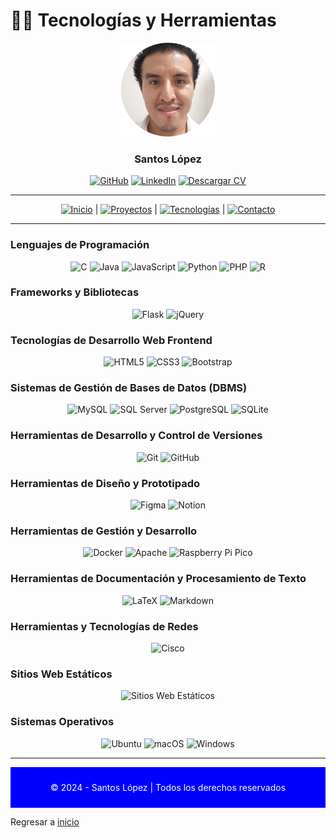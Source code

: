 # 🧑‍💻 Tecnologías y Herramientas

<div align="center">
  <img src="img/santoslopez.png" alt="Foto de Perfil de Santos" width="150"/>
  <h3>Santos López</h3>
  <!--p>
    <strong>Ingeniero de Software y Desarrollador Web</strong><br/>
    Especializado en desarrollo web full stack, apasionado por soluciones digitales.
  </p-->

  <div align="center">
    <!--img src="https://visitor-badge.laobi.icu/badge?page_id=santoslopez.github.io" alt="Contador de visitas"-->
  <a href="https://github.com/santoslopez">
<img src="https://img.shields.io/badge/-GitHub-000000?logo=github&logoColor=fff" alt="GitHub"/></a>
    <a href="https://linkedin.com/in/lopezsantos" target="_blank"><img src="https://img.shields.io/badge/-LinkedIn-0077B5?logo=linkedin&logoColor=fff" alt="LinkedIn"/></a>
    <a href="https://santoslopez.github.io/assets/cv/resume.pdf" target="_blank"><img src="https://img.shields.io/badge/-Descargar%20Currículum-%231E1E1E?logo=pdf&logoColor=fff" alt="Descargar CV"/></a>
  </div>
</div>

---

<div align="center">
  <a href="https://github.com/santoslopez"><img src="https://img.shields.io/badge/-Inicio-007bff?logo=home&logoColor=fff" alt="Inicio"/></a> | 
  <a href="proyectos.md"><img src="https://img.shields.io/badge/-Proyectos-28a745?logo=project-diagram&logoColor=fff" alt="Proyectos"/></a> |
  <a href="tecnologias.md"><img src="https://img.shields.io/badge/-Tecnologías-ff6347?logo=tools&logoColor=fff" alt="Tecnologías"/></a> |
  <a href="contactar.md"><img src="https://img.shields.io/badge/-Contacto-007bff?logo=envelope&logoColor=fff" alt="Contacto"/></a>
</div>


---


### Lenguajes de Programación
<div align="center">
  <img src="https://img.shields.io/badge/-C-A8B9CC?logo=c&logoColor=fff" alt="C"/>
  <img src="https://img.shields.io/badge/-Java-007396?logo=java&logoColor=fff" alt="Java"/>
  <img src="https://img.shields.io/badge/-JavaScript-F7DF1E?logo=javascript&logoColor=fff" alt="JavaScript"/>
  <img src="https://img.shields.io/badge/-Python-3776AB?logo=python&logoColor=fff" alt="Python"/>
  <img src="https://img.shields.io/badge/-PHP-787CB5?logo=php&logoColor=fff" alt="PHP"/>
  <img src="https://img.shields.io/badge/-R-276DC3?logo=r&logoColor=fff" alt="R"/>
</div>

### Frameworks y Bibliotecas
<div align="center">
  <img src="https://img.shields.io/badge/-Flask-000000?logo=flask&logoColor=fff" alt="Flask"/>
  <img src="https://img.shields.io/badge/-jQuery-0769AD?logo=jquery&logoColor=fff" alt="jQuery"/>
</div>

### Tecnologías de Desarrollo Web Frontend
<div align="center">
  <img src="https://img.shields.io/badge/-HTML5-E34F26?logo=html5&logoColor=fff" alt="HTML5"/>
  <img src="https://img.shields.io/badge/-CSS3-1572B6?logo=css3&logoColor=fff" alt="CSS3"/>
  <img src="https://img.shields.io/badge/-Bootstrap-7952B3?logo=bootstrap&logoColor=fff" alt="Bootstrap"/>
</div>

### Sistemas de Gestión de Bases de Datos (DBMS)
<div align="center">
  <img src="https://img.shields.io/badge/-MySQL-4479A1?logo=mysql&logoColor=fff" alt="MySQL"/>
  <img src="https://img.shields.io/badge/-SQL_Server-CC2927?logo=microsoftsqlserver&logoColor=fff" alt="SQL Server"/>
  <img src="https://img.shields.io/badge/-PostgreSQL-336791?logo=postgresql&logoColor=fff" alt="PostgreSQL"/>
  <img src="https://img.shields.io/badge/-SQLite-003B57?logo=sqlite&logoColor=fff" alt="SQLite"/>
</div>

### Herramientas de Desarrollo y Control de Versiones
<div align="center">
  <img src="https://img.shields.io/badge/-Git-F05032?logo=git&logoColor=fff" alt="Git"/>
  <img src="https://img.shields.io/badge/-GitHub-181717?logo=github&logoColor=fff" alt="GitHub"/>
</div>

### Herramientas de Diseño y Prototipado
<div align="center">
  <img src="https://img.shields.io/badge/-Figma-F24E1E?logo=figma&logoColor=fff" alt="Figma"/>
  <img src="https://img.shields.io/badge/-Notion-000000?logo=notion&logoColor=fff" alt="Notion"/>
</div>

### Herramientas de Gestión y Desarrollo
<div align="center">
  <img src="https://img.shields.io/badge/-Docker-2496ED?logo=docker&logoColor=fff" alt="Docker"/>
  <img src="https://img.shields.io/badge/-Apache-D22128?logo=apache&logoColor=fff" alt="Apache"/>
  <img src="https://img.shields.io/badge/-Raspberry_Pi_Pico-A22846?logo=raspberrypi&logoColor=fff" alt="Raspberry Pi Pico"/>
</div>

### Herramientas de Documentación y Procesamiento de Texto
<div align="center">
  <img src="https://img.shields.io/badge/-LaTeX-008080?logo=latex&logoColor=fff" alt="LaTeX"/>
  <img src="https://img.shields.io/badge/-Markdown-000000?logo=markdown&logoColor=fff" alt="Markdown"/>
</div>

### Herramientas y Tecnologías de Redes
<div align="center">
  <img src="https://img.shields.io/badge/-Cisco-1BA0D7?logo=cisco&logoColor=fff" alt="Cisco"/>
</div>

### Sitios Web Estáticos
<div align="center">
  <!-- Añadir otras herramientas o frameworks si es necesario -->
  <img src="https://img.shields.io/badge/-Sitios_Web_Estáticos-4B0082?logo=jekyll&logoColor=fff" alt="Sitios Web Estáticos"/>
</div>

### Sistemas Operativos
<div align="center">
  <img src="https://img.shields.io/badge/-Ubuntu-E95420?logo=ubuntu&logoColor=fff" alt="Ubuntu"/>
  <img src="https://img.shields.io/badge/-macOS-000000?logo=apple&logoColor=fff" alt="macOS"/>
  <img src="https://img.shields.io/badge/-Windows-0078D6?logo=windows&logoColor=fff" alt="Windows"/>
</div>

---
<div align="center" style="background-color: blue; color: white; padding: 10px;">
  <p>© 2024 - Santos López | Todos los derechos reservados</p>
</div>


Regresar a <a href="https://github.com/santoslopez">inicio</a>
